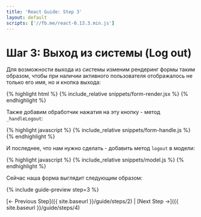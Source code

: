 ```yaml
---
title: 'React Guide: Step 3'
layout: default
scripts: ['//fb.me/react-0.13.3.min.js']
---
```


# Шаг 3: Выход из системы (Log out)

Для возможности выхода из системы изменим рендеринг формы таким образом, чтобы при наличии активного пользователя отображалось не только его имя, но и кнопка выхода:

{% highlight html %}
{% include_relative snippets/form-render.jsx %}
{% endhighlight %}

Также добавим обработчик нажатия на эту кнопку -  метод `_handleLogout`:

{% highlight javascript %}
{% include_relative snippets/form-handle.js %}
{% endhighlight %}

И последнее, что нам нужно сделать - добавить метод `logout` в модели:

{% highlight javascript %}
{% include_relative snippets/model.js %}
{% endhighlight %}

Сейчас наша форма выглядит следующим образом:

{% include guide-preview step=3 %}

[← Previous Step]({{ site.baseurl }}/guide/steps/2) \| [Next Step →]({{ site.baseurl }}/guide/steps/4)
